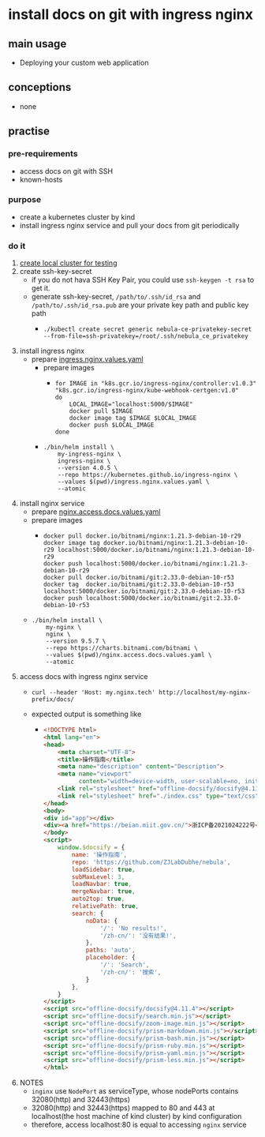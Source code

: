 # install docs on git with ingress nginx

## main usage

* Deploying your custom web application

## conceptions

* none

## practise

### pre-requirements

* access docs on git with SSH
* known-hosts

### purpose

* create a kubernetes cluster by kind
* install ingress nginx service and pull your docs from git periodically

### do it

1. [create local cluster for testing](../basic/local.cluster.for.testing.md)
2. create ssh-key-secret
    * if you do not hava SSH Key Pair, you could use `ssh-keygen -t rsa` to get it.
    * generate ssh-key-secret, `/path/to/.ssh/id_rsa` and `/path/to/.ssh/id_rsa.pub` are your private key path and public key path 
        + ```shell
          ./kubectl create secret generic nebula-ce-privatekey-secret --from-file=ssh-privatekey=/root/.ssh/nebula_ce_privatekey
          ```
4. install ingress nginx
    * prepare [ingress.nginx.values.yaml](../basic/resources/ingress.nginx.values.yaml.md)
        * prepare images
            + ```shell
              for IMAGE in "k8s.gcr.io/ingress-nginx/controller:v1.0.3" "k8s.gcr.io/ingress-nginx/kube-webhook-certgen:v1.0"
              do
                  LOCAL_IMAGE="localhost:5000/$IMAGE"
                  docker pull $IMAGE
                  docker image tag $IMAGE $LOCAL_IMAGE
                  docker push $LOCAL_IMAGE
              done
              ```
        * ```shell
          ./bin/helm install \
              my-ingress-nginx \
              ingress-nginx \
              --version 4.0.5 \
              --repo https://kubernetes.github.io/ingress-nginx \
              --values $(pwd)/ingress.nginx.values.yaml \
              --atomic
          ```
3. install nginx service
    * prepare [nginx.access.docs.values.yaml](resources/nginx.access.docs.values.yaml.md)
    * prepare images
        + ```shell
          docker pull docker.io/bitnami/nginx:1.21.3-debian-10-r29
          docker image tag docker.io/bitnami/nginx:1.21.3-debian-10-r29 localhost:5000/docker.io/bitnami/nginx:1.21.3-debian-10-r29
          docker push localhost:5000/docker.io/bitnami/nginx:1.21.3-debian-10-r29
          docker pull docker.io/bitnami/git:2.33.0-debian-10-r53
          docker tag  docker.io/bitnami/git:2.33.0-debian-10-r53 localhost:5000/docker.io/bitnami/git:2.33.0-debian-10-r53
          docker push localhost:5000/docker.io/bitnami/git:2.33.0-debian-10-r53
          ```
    * ```shell
      ./bin/helm install \
          my-nginx \
          nginx \
          --version 9.5.7 \
          --repo https://charts.bitnami.com/bitnami \
          --values $(pwd)/nginx.access.docs.values.yaml \
          --atomic
      ```
4. access docs with ingress nginx service
    + ```shell
      curl --header 'Host: my.nginx.tech' http://localhost/my-nginx-prefix/docs/
      ```
    + expected output is something like
        * ```html
          <!DOCTYPE html>
          <html lang="en">
          <head>
              <meta charset="UTF-8">
              <title>操作指南</title>
              <meta name="description" content="Description">
              <meta name="viewport"
                    content="width=device-width, user-scalable=no, initial-scale=1.0, maximum-scale=1.0, minimum-scale=1.0">
              <link rel="stylesheet" href="offline-docsify/docsify@4.11.4-vue.css">
              <link rel="stylesheet" href="./index.css" type="text/css" >
          </head>
          <body>
          <div id="app"></div>
          <div><a href="https://beian.miit.gov.cn/">浙ICP备2021024222号</a></div>
          </body>
          <script>
              window.$docsify = {
                  name: '操作指南',
                  repo: 'https://github.com/ZJLabDubhe/nebula',
                  loadSidebar: true,
                  subMaxLevel: 3,
                  loadNavbar: true,
                  mergeNavbar: true,
                  auto2top: true,
                  relativePath: true,
                  search: {
                      noData: {
                          '/': 'No results!',
                          '/zh-cn/': '没有结果!',
                      },
                      paths: 'auto',
                      placeholder: {
                          '/': 'Search',
                          '/zh-cn/': '搜索',
                      }
                  },
              }
          </script>
          <script src="offline-docsify/docsify@4.11.4"></script>
          <script src="offline-docsify/search.min.js"></script>
          <script src="offline-docsify/zoom-image.min.js"></script>
          <script src="offline-docsify/prism-markdown.min.js"></script>
          <script src="offline-docsify/prism-bash.min.js"></script>
          <script src="offline-docsify/prism-ruby.min.js"></script>
          <script src="offline-docsify/prism-yaml.min.js"></script>
          <script src="offline-docsify/prism-less.min.js"></script>
          </html>
          ```
5. NOTES
    * `inginx` use `NodePort` as serviceType, whose nodePorts contains 32080(http) and 32443(https)
    * 32080(http) and 32443(https) mapped to 80 and 443 at localhost(the host machine of kind cluster) by kind
      configuration
    * therefore, access localhost:80 is equal to accessing `nginx` service
